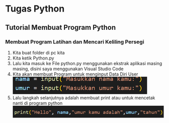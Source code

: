 # Tugas Python

## Tutorial Membuat Program Python

### Membuat Program Latihan dan Mencari Keliling Persegi

1. Kita buat folder di pc kita <br>
2. Kita ketik Python.py<br>
3. Lalu kita masuk ke File python.py menggunakan ekstrak aplikasi masing masing, disini saya menggunakan Visual Studio Code<br>
4. Kita akan membuat Program untuk menginput Data Diri User <br>
![gambar 1](Screenshot/ss1.png) <br>
5. Lalu langkah selanjutnya adalah membuat print atau untuk mencetak nanti di program python <br>
![gambar 2](Screenshot/ss2.png) <br>

